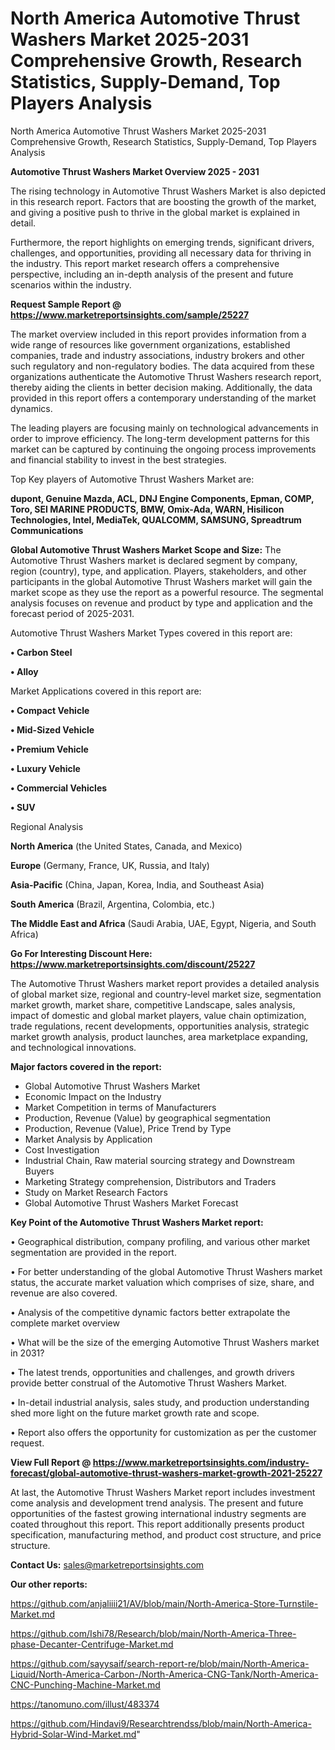 # North America Automotive Thrust Washers Market 2025-2031 Comprehensive Growth, Research Statistics, Supply-Demand,  Top Players Analysis
North America Automotive Thrust Washers Market 2025-2031 Comprehensive Growth, Research Statistics, Supply-Demand,  Top Players Analysis

<Strong> Automotive Thrust Washers Market Overview 2025 - 2031</strong>

The rising technology in Automotive Thrust Washers Market is also depicted in this research report. Factors that are boosting the growth of the market, and giving a positive push to thrive in the global market is explained in detail.

Furthermore, the report highlights on emerging trends, significant drivers, challenges, and opportunities, providing all necessary data for thriving in the industry. This report market research offers a comprehensive perspective, including an in-depth analysis of the present and future scenarios within the industry.

<strong>Request Sample Report @ <a href=https://www.marketreportsinsights.com/sample/25227>https://www.marketreportsinsights.com/sample/25227</a></strong>

The market overview included in this report provides information from a wide range of resources like government organizations, established companies, trade and industry associations, industry brokers and other such regulatory and non-regulatory bodies. The data acquired from these organizations authenticate the Automotive Thrust Washers research report, thereby aiding the clients in better decision making. Additionally, the data provided in this report offers a contemporary understanding of the market dynamics.

The leading players are focusing mainly on technological advancements in order to improve efficiency. The long-term development patterns for this market can be captured by continuing the ongoing process improvements and financial stability to invest in the best strategies.

Top Key players of Automotive Thrust Washers Market are:

<strong>dupont, Genuine Mazda, ACL, DNJ Engine Components, Epman, COMP, Toro, SEI MARINE PRODUCTS, BMW, Omix-Ada, WARN, Hisilicon Technologies, Intel, MediaTek, QUALCOMM, SAMSUNG, Spreadtrum Communications</strong>

<strong><b>Global Automotive Thrust Washers Market Scope and Size:</b></strong>
The Automotive Thrust Washers market is declared segment by company, region (country), type, and application. Players, stakeholders, and other participants in the global Automotive Thrust Washers market will gain the market scope as they use the report as a powerful resource. The segmental analysis focuses on revenue and product by type and application and the forecast period of 2025-2031.

Automotive Thrust Washers Market Types covered in this report are:

<strong>• Carbon Steel

• Alloy</strong>

Market Applications covered in this report are:

<strong>• Compact Vehicle

• Mid-Sized Vehicle

• Premium Vehicle

• Luxury Vehicle

• Commercial Vehicles

• SUV</strong> 

Regional Analysis

<strong>North America</strong> (the United States, Canada, and Mexico)

<strong>Europe</strong> (Germany, France, UK, Russia, and Italy)

<strong>Asia-Pacific</strong> (China, Japan, Korea, India, and Southeast Asia)

<strong>South America</strong> (Brazil, Argentina, Colombia, etc.)

<strong>The Middle East and Africa</strong> (Saudi Arabia, UAE, Egypt, Nigeria, and South Africa)

<strong>Go For Interesting Discount Here: <a href=https://www.marketreportsinsights.com/discount/25227>https://www.marketreportsinsights.com/discount/25227</a></strong>

The Automotive Thrust Washers market report provides a detailed analysis of global market size, regional and country-level market size, segmentation market growth, market share, competitive Landscape, sales analysis, impact of domestic and global market players, value chain optimization, trade regulations, recent developments, opportunities analysis, strategic market growth analysis, product launches, area marketplace expanding, and technological innovations.

<strong><b>Major factors covered in the report:</b></strong>
<ul>
  <li>Global Automotive Thrust Washers Market </li>
  <li>Economic Impact on the Industry</li>
  <li>Market Competition in terms of Manufacturers</li>
  <li>Production, Revenue (Value) by geographical segmentation</li>
  <li>Production, Revenue (Value), Price Trend by Type</li>
  <li>Market Analysis by Application</li>
  <li>Cost Investigation</li>
  <li>Industrial Chain, Raw material sourcing strategy and Downstream Buyers</li>
  <li>Marketing Strategy comprehension, Distributors and Traders</li>
  <li>Study on Market Research Factors</li>
  <li>Global Automotive Thrust Washers Market Forecast</li>
</ul>

<strong><b>Key Point of the Automotive Thrust Washers Market report:</b></strong>

• Geographical distribution, company profiling, and various other market segmentation are provided in the report.

• For better understanding of the global Automotive Thrust Washers market status, the accurate market valuation which comprises of size, share, and revenue are also covered.

• Analysis of the competitive dynamic factors better extrapolate the complete market overview

• What will be the size of the emerging Automotive Thrust Washers market in 2031?

• The latest trends, opportunities and challenges, and growth drivers provide better construal of the Automotive Thrust Washers Market.

• In-detail industrial analysis, sales study, and production understanding shed more light on the future market growth rate and scope.

• Report also offers the opportunity for customization as per the customer request.

<strong><b>View Full Report @ <a href=https://www.marketreportsinsights.com/industry-forecast/global-automotive-thrust-washers-market-growth-2021-25227>https://www.marketreportsinsights.com/industry-forecast/global-automotive-thrust-washers-market-growth-2021-25227</a></b></strong>


At last, the Automotive Thrust Washers Market report includes investment come analysis and development trend analysis. The present and future opportunities of the fastest growing international industry segments are coated throughout this report. This report additionally presents product specification, manufacturing method, and product cost structure, and price structure.

<strong>Contact Us:</strong>
sales@marketreportsinsights.com

<strong>Our other reports:</strong>

<a href=https://github.com/anjaliiii21/AV/blob/main/North-America-Store-Turnstile-Market.md>https://github.com/anjaliiii21/AV/blob/main/North-America-Store-Turnstile-Market.md</a>

<a href=https://github.com/Ishi78/Research/blob/main/North-America-Three-phase-Decanter-Centrifuge-Market.md>https://github.com/Ishi78/Research/blob/main/North-America-Three-phase-Decanter-Centrifuge-Market.md</a>

<a href=https://github.com/sayysaif/search-report-re/blob/main/North-America-Liquid/North-America-Carbon-/North-America-CNG-Tank/North-America-CNC-Punching-Machine-Market.md>https://github.com/sayysaif/search-report-re/blob/main/North-America-Liquid/North-America-Carbon-/North-America-CNG-Tank/North-America-CNC-Punching-Machine-Market.md</a>

<a href=https://tanomuno.com/illust/483374>https://tanomuno.com/illust/483374</a>

<a href=https://github.com/Hindavi9/Researchtrendss/blob/main/North-America-Hybrid-Solar-Wind-Market.md>https://github.com/Hindavi9/Researchtrendss/blob/main/North-America-Hybrid-Solar-Wind-Market.md</a>"

